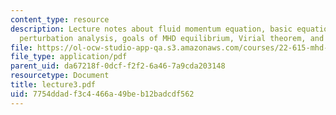 ```yaml
---
content_type: resource
description: Lecture notes about fluid momentum equation, basic equation of MHD equilibrium,
  perturbation analysis, goals of MHD equilibrium, Virial theorem, and Toroidal geometry.
file: https://ol-ocw-studio-app-qa.s3.amazonaws.com/courses/22-615-mhd-theory-of-fusion-systems-spring-2007/7754ddadf3c4466a49beb12badcdf562_lecture3.pdf
file_type: application/pdf
parent_uid: da67218f-0dcf-f2f2-6a46-7a9cda203148
resourcetype: Document
title: lecture3.pdf
uid: 7754ddad-f3c4-466a-49be-b12badcdf562
---
```

